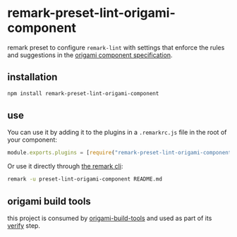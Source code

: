 # remark-preset-lint-origami-component

remark preset to configure `remark-lint` with settings that enforce the rules
and suggestions in the [origami component specification](https://origami.ft.com/specification/v1/components/#readme).

## installation

```sh
npm install remark-preset-lint-origami-component
```

## use

You can use it by adding it to the plugins in a `.remarkrc.js` file in the root of your component:

```js
module.exports.plugins = [require("remark-preset-lint-origami-component")]
```

Or use it directly through [the remark cli](https://github.com/remarkjs/remark/tree/master/packages/remark-cli):

```sh
remark -u preset-lint-origami-component README.md
```

## origami build tools

this project is consumed by [origami-build-tools](https://github.com/Financial-Times/origami-build-tools/)
and used as part of its [verify](https://github.com/Financial-Times/origami-build-tools/#verify-or-v)
step.
